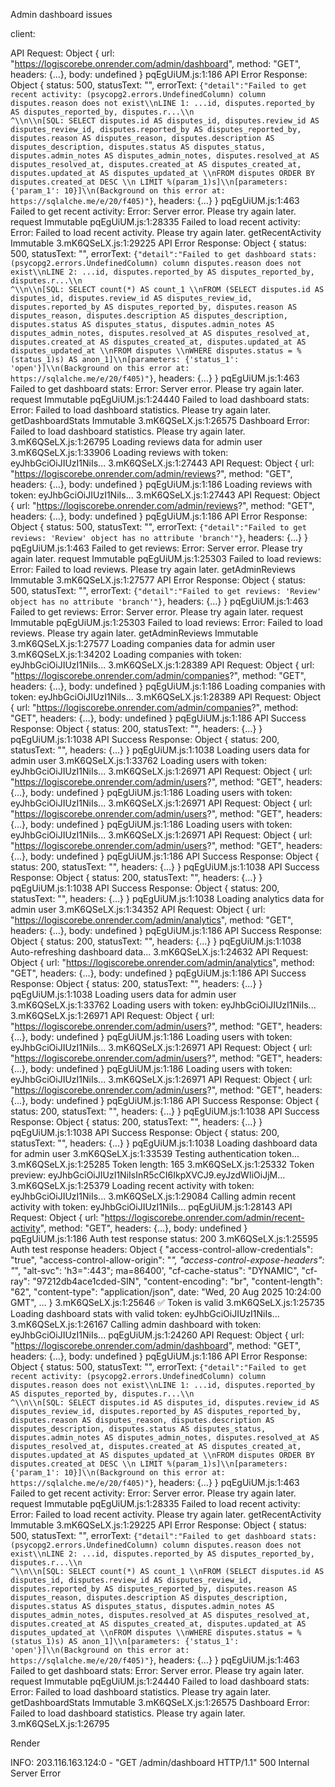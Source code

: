 Admin dashboard issues

client:

API Request: 
Object { url: "https://logiscorebe.onrender.com/admin/dashboard", method: "GET", headers: {…}, body: undefined }
pqEgUiUM.js:1:186
API Error Response: 
Object { status: 500, statusText: "", errorText: `{"detail":"Failed to get recent activity: (psycopg2.errors.UndefinedColumn) column disputes.reason does not exist\\nLINE 1: ...id, disputes.reported_by AS disputes_reported_by, disputes.r...\\n                                                             ^\\n\\n[SQL: SELECT disputes.id AS disputes_id, disputes.review_id AS disputes_review_id, disputes.reported_by AS disputes_reported_by, disputes.reason AS disputes_reason, disputes.description AS disputes_description, disputes.status AS disputes_status, disputes.admin_notes AS disputes_admin_notes, disputes.resolved_at AS disputes_resolved_at, disputes.created_at AS disputes_created_at, disputes.updated_at AS disputes_updated_at \\nFROM disputes ORDER BY disputes.created_at DESC \\n LIMIT %(param_1)s]\\n[parameters: {'param_1': 10}]\\n(Background on this error at: https://sqlalche.me/e/20/f405)"}`, headers: {…} }
pqEgUiUM.js:1:463
Failed to get recent activity: Error: Server error. Please try again later.
    request Immutable
pqEgUiUM.js:1:28335
Failed to load recent activity: Error: Failed to load recent activity. Please try again later.
    getRecentActivity Immutable
3.mK6QSeLX.js:1:29225
API Error Response: 
Object { status: 500, statusText: "", errorText: `{"detail":"Failed to get dashboard stats: (psycopg2.errors.UndefinedColumn) column disputes.reason does not exist\\nLINE 2: ...id, disputes.reported_by AS disputes_reported_by, disputes.r...\\n                                                             ^\\n\\n[SQL: SELECT count(*) AS count_1 \\nFROM (SELECT disputes.id AS disputes_id, disputes.review_id AS disputes_review_id, disputes.reported_by AS disputes_reported_by, disputes.reason AS disputes_reason, disputes.description AS disputes_description, disputes.status AS disputes_status, disputes.admin_notes AS disputes_admin_notes, disputes.resolved_at AS disputes_resolved_at, disputes.created_at AS disputes_created_at, disputes.updated_at AS disputes_updated_at \\nFROM disputes \\nWHERE disputes.status = %(status_1)s) AS anon_1]\\n[parameters: {'status_1': 'open'}]\\n(Background on this error at: https://sqlalche.me/e/20/f405)"}`, headers: {…} }
pqEgUiUM.js:1:463
Failed to get dashboard stats: Error: Server error. Please try again later.
    request Immutable
pqEgUiUM.js:1:24440
Failed to load dashboard stats: Error: Failed to load dashboard statistics. Please try again later.
    getDashboardStats Immutable
3.mK6QSeLX.js:1:26575
Dashboard Error: Failed to load dashboard statistics. Please try again later. 3.mK6QSeLX.js:1:26795
Loading reviews data for admin user 3.mK6QSeLX.js:1:33906
Loading reviews with token: eyJhbGciOiJIUzI1NiIs... 3.mK6QSeLX.js:1:27443
API Request: 
Object { url: "https://logiscorebe.onrender.com/admin/reviews?", method: "GET", headers: {…}, body: undefined }
pqEgUiUM.js:1:186
Loading reviews with token: eyJhbGciOiJIUzI1NiIs... 3.mK6QSeLX.js:1:27443
API Request: 
Object { url: "https://logiscorebe.onrender.com/admin/reviews?", method: "GET", headers: {…}, body: undefined }
pqEgUiUM.js:1:186
API Error Response: 
Object { status: 500, statusText: "", errorText: `{"detail":"Failed to get reviews: 'Review' object has no attribute 'branch'"}`, headers: {…} }
pqEgUiUM.js:1:463
Failed to get reviews: Error: Server error. Please try again later.
    request Immutable
pqEgUiUM.js:1:25303
Failed to load reviews: Error: Failed to load reviews. Please try again later.
    getAdminReviews Immutable
3.mK6QSeLX.js:1:27577
API Error Response: 
Object { status: 500, statusText: "", errorText: `{"detail":"Failed to get reviews: 'Review' object has no attribute 'branch'"}`, headers: {…} }
pqEgUiUM.js:1:463
Failed to get reviews: Error: Server error. Please try again later.
    request Immutable
pqEgUiUM.js:1:25303
Failed to load reviews: Error: Failed to load reviews. Please try again later.
    getAdminReviews Immutable
3.mK6QSeLX.js:1:27577
Loading companies data for admin user 3.mK6QSeLX.js:1:34202
Loading companies with token: eyJhbGciOiJIUzI1NiIs... 3.mK6QSeLX.js:1:28389
API Request: 
Object { url: "https://logiscorebe.onrender.com/admin/companies?", method: "GET", headers: {…}, body: undefined }
pqEgUiUM.js:1:186
Loading companies with token: eyJhbGciOiJIUzI1NiIs... 3.mK6QSeLX.js:1:28389
API Request: 
Object { url: "https://logiscorebe.onrender.com/admin/companies?", method: "GET", headers: {…}, body: undefined }
pqEgUiUM.js:1:186
API Success Response: 
Object { status: 200, statusText: "", headers: {…} }
pqEgUiUM.js:1:1038
API Success Response: 
Object { status: 200, statusText: "", headers: {…} }
pqEgUiUM.js:1:1038
Loading users data for admin user 3.mK6QSeLX.js:1:33762
Loading users with token: eyJhbGciOiJIUzI1NiIs... 3.mK6QSeLX.js:1:26971
API Request: 
Object { url: "https://logiscorebe.onrender.com/admin/users?", method: "GET", headers: {…}, body: undefined }
pqEgUiUM.js:1:186
Loading users with token: eyJhbGciOiJIUzI1NiIs... 3.mK6QSeLX.js:1:26971
API Request: 
Object { url: "https://logiscorebe.onrender.com/admin/users?", method: "GET", headers: {…}, body: undefined }
pqEgUiUM.js:1:186
Loading users with token: eyJhbGciOiJIUzI1NiIs... 3.mK6QSeLX.js:1:26971
API Request: 
Object { url: "https://logiscorebe.onrender.com/admin/users?", method: "GET", headers: {…}, body: undefined }
pqEgUiUM.js:1:186
API Success Response: 
Object { status: 200, statusText: "", headers: {…} }
pqEgUiUM.js:1:1038
API Success Response: 
Object { status: 200, statusText: "", headers: {…} }
pqEgUiUM.js:1:1038
API Success Response: 
Object { status: 200, statusText: "", headers: {…} }
pqEgUiUM.js:1:1038
Loading analytics data for admin user 3.mK6QSeLX.js:1:34352
API Request: 
Object { url: "https://logiscorebe.onrender.com/admin/analytics", method: "GET", headers: {…}, body: undefined }
pqEgUiUM.js:1:186
API Success Response: 
Object { status: 200, statusText: "", headers: {…} }
pqEgUiUM.js:1:1038
Auto-refreshing dashboard data... 3.mK6QSeLX.js:1:24632
API Request: 
Object { url: "https://logiscorebe.onrender.com/admin/analytics", method: "GET", headers: {…}, body: undefined }
pqEgUiUM.js:1:186
API Success Response: 
Object { status: 200, statusText: "", headers: {…} }
pqEgUiUM.js:1:1038
Loading users data for admin user 3.mK6QSeLX.js:1:33762
Loading users with token: eyJhbGciOiJIUzI1NiIs... 3.mK6QSeLX.js:1:26971
API Request: 
Object { url: "https://logiscorebe.onrender.com/admin/users?", method: "GET", headers: {…}, body: undefined }
pqEgUiUM.js:1:186
Loading users with token: eyJhbGciOiJIUzI1NiIs... 3.mK6QSeLX.js:1:26971
API Request: 
Object { url: "https://logiscorebe.onrender.com/admin/users?", method: "GET", headers: {…}, body: undefined }
pqEgUiUM.js:1:186
Loading users with token: eyJhbGciOiJIUzI1NiIs... 3.mK6QSeLX.js:1:26971
API Request: 
Object { url: "https://logiscorebe.onrender.com/admin/users?", method: "GET", headers: {…}, body: undefined }
pqEgUiUM.js:1:186
API Success Response: 
Object { status: 200, statusText: "", headers: {…} }
pqEgUiUM.js:1:1038
API Success Response: 
Object { status: 200, statusText: "", headers: {…} }
pqEgUiUM.js:1:1038
API Success Response: 
Object { status: 200, statusText: "", headers: {…} }
pqEgUiUM.js:1:1038
Loading dashboard data for admin user 3.mK6QSeLX.js:1:33539
Testing authentication token... 3.mK6QSeLX.js:1:25285
Token length: 165 3.mK6QSeLX.js:1:25332
Token preview: eyJhbGciOiJIUzI1NiIsInR5cCI6IkpXVCJ9.eyJzdWIiOiJjM... 3.mK6QSeLX.js:1:25379
Loading recent activity with token: eyJhbGciOiJIUzI1NiIs... 3.mK6QSeLX.js:1:29084
Calling admin recent activity with token: eyJhbGciOiJIUzI1NiIs... pqEgUiUM.js:1:28143
API Request: 
Object { url: "https://logiscorebe.onrender.com/admin/recent-activity", method: "GET", headers: {…}, body: undefined }
pqEgUiUM.js:1:186
Auth test response status: 200 3.mK6QSeLX.js:1:25595
Auth test response headers: 
Object { "access-control-allow-credentials": "true", "access-control-allow-origin": "*", "access-control-expose-headers": "*", "alt-svc": 'h3=":443"; ma=86400', "cf-cache-status": "DYNAMIC", "cf-ray": "97212db4ace1cded-SIN", "content-encoding": "br", "content-length": "62", "content-type": "application/json", date: "Wed, 20 Aug 2025 10:24:00 GMT", … }
3.mK6QSeLX.js:1:25646
✅ Token is valid 3.mK6QSeLX.js:1:25735
Loading dashboard stats with valid token: eyJhbGciOiJIUzI1NiIs... 3.mK6QSeLX.js:1:26167
Calling admin dashboard with token: eyJhbGciOiJIUzI1NiIs... pqEgUiUM.js:1:24260
API Request: 
Object { url: "https://logiscorebe.onrender.com/admin/dashboard", method: "GET", headers: {…}, body: undefined }
pqEgUiUM.js:1:186
API Error Response: 
Object { status: 500, statusText: "", errorText: `{"detail":"Failed to get recent activity: (psycopg2.errors.UndefinedColumn) column disputes.reason does not exist\\nLINE 1: ...id, disputes.reported_by AS disputes_reported_by, disputes.r...\\n                                                             ^\\n\\n[SQL: SELECT disputes.id AS disputes_id, disputes.review_id AS disputes_review_id, disputes.reported_by AS disputes_reported_by, disputes.reason AS disputes_reason, disputes.description AS disputes_description, disputes.status AS disputes_status, disputes.admin_notes AS disputes_admin_notes, disputes.resolved_at AS disputes_resolved_at, disputes.created_at AS disputes_created_at, disputes.updated_at AS disputes_updated_at \\nFROM disputes ORDER BY disputes.created_at DESC \\n LIMIT %(param_1)s]\\n[parameters: {'param_1': 10}]\\n(Background on this error at: https://sqlalche.me/e/20/f405)"}`, headers: {…} }
pqEgUiUM.js:1:463
Failed to get recent activity: Error: Server error. Please try again later.
    request Immutable
pqEgUiUM.js:1:28335
Failed to load recent activity: Error: Failed to load recent activity. Please try again later.
    getRecentActivity Immutable
3.mK6QSeLX.js:1:29225
API Error Response: 
Object { status: 500, statusText: "", errorText: `{"detail":"Failed to get dashboard stats: (psycopg2.errors.UndefinedColumn) column disputes.reason does not exist\\nLINE 2: ...id, disputes.reported_by AS disputes_reported_by, disputes.r...\\n                                                             ^\\n\\n[SQL: SELECT count(*) AS count_1 \\nFROM (SELECT disputes.id AS disputes_id, disputes.review_id AS disputes_review_id, disputes.reported_by AS disputes_reported_by, disputes.reason AS disputes_reason, disputes.description AS disputes_description, disputes.status AS disputes_status, disputes.admin_notes AS disputes_admin_notes, disputes.resolved_at AS disputes_resolved_at, disputes.created_at AS disputes_created_at, disputes.updated_at AS disputes_updated_at \\nFROM disputes \\nWHERE disputes.status = %(status_1)s) AS anon_1]\\n[parameters: {'status_1': 'open'}]\\n(Background on this error at: https://sqlalche.me/e/20/f405)"}`, headers: {…} }
pqEgUiUM.js:1:463
Failed to get dashboard stats: Error: Server error. Please try again later.
    request Immutable
pqEgUiUM.js:1:24440
Failed to load dashboard stats: Error: Failed to load dashboard statistics. Please try again later.
    getDashboardStats Immutable
3.mK6QSeLX.js:1:26575
Dashboard Error: Failed to load dashboard statistics. Please try again later. 3.mK6QSeLX.js:1:26795

​Render

INFO:     203.116.163.124:0 - "GET /admin/dashboard HTTP/1.1" 500 Internal Server Error



